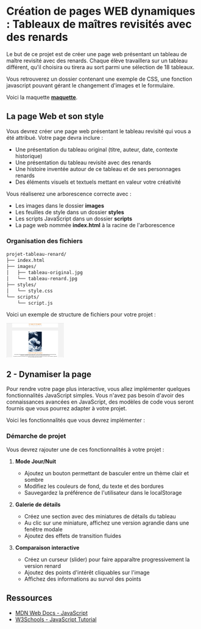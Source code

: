 # Création de pages WEB dynamiques : Tableaux de maîtres revisités avec des renards

Le but de ce projet est de créer une page web présentant un tableau de maître revisité avec des renards. Chaque élève travaillera sur un tableau différent, qu'il choisira ou tirera au sort parmi une sélection de 18 tableaux.

Vous retrouverez un dossier contenant une exemple de CSS, une fonction javascript pouvant gérant le changement d'images et le formulaire.  

Voici la maquette [**maquette**](maquette_.zip).

## La page Web et son style

Vous devrez créer une page web présentant le tableau revisité qui vous a été attribué. Votre page devra inclure :

- Une présentation du tableau original (titre, auteur, date, contexte historique)
- Une présentation du tableau revisité avec des renards
- Une histoire inventée autour de ce tableau et de ses personnages renards
- Des éléments visuels et textuels mettant en valeur votre créativité

Vous réaliserez une arborescence correcte avec :

- Les images dans le dossier **images**
- Les feuilles de style dans un dossier **styles**
- Les scripts JavaScript dans un dossier **scripts**
- La page web nommée **index.html** à la racine de l'arborescence

### Organisation des fichiers

```
projet-tableau-renard/
├── index.html
├── images/
│   ├── tableau-original.jpg
│   └── tableau-renard.jpg
├── styles/
│   └── style.css
└── scripts/
    └── script.js
```

Voici un exemple de structure de fichiers pour votre projet :

<img src="exemple_kanagafox.png" width="30%"/>

## 2 - Dynamiser la page

Pour rendre votre page plus interactive, vous allez implémenter quelques fonctionnalités JavaScript simples. Vous n'avez pas besoin d'avoir des connaissances avancées en JavaScript, des modèles de code vous seront fournis que vous pourrez adapter à votre projet.

Voici les fonctionnalités que vous devrez implémenter  :

### Démarche de projet

Vous devrez rajouter une de ces fonctionnalités à votre projet :

1. **Mode Jour/Nuit**
   - Ajoutez un bouton permettant de basculer entre un thème clair et sombre
   - Modifiez les couleurs de fond, du texte et des bordures
   - Sauvegardez la préférence de l'utilisateur dans le localStorage

2. **Galerie de détails**
   - Créez une section avec des miniatures de détails du tableau
   - Au clic sur une miniature, affichez une version agrandie dans une fenêtre modale
   - Ajoutez des effets de transition fluides

3. **Comparaison interactive**
   - Créez un curseur (slider) pour faire apparaître progressivement la version renard
   - Ajoutez des points d'intérêt cliquables sur l'image
   - Affichez des informations au survol des points


## Ressources

- [MDN Web Docs - JavaScript](https://developer.mozilla.org/fr/docs/Web/JavaScript)
- [W3Schools - JavaScript Tutorial](https://www.w3schools.com/js/)